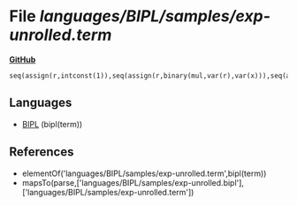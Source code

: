 # File _languages/BIPL/samples/exp-unrolled.term_
**[GitHub](https://github.com/softlang/yas/blob/master/languages/BIPL/samples/exp-unrolled.term)**
```
seq(assign(r,intconst(1)),seq(assign(r,binary(mul,var(r),var(x))),seq(assign(n,binary(sub,var(n),intconst(1))),seq(assign(r,binary(mul,var(r),var(x))),seq(assign(n,binary(sub,var(n),intconst(1))),seq(assign(r,binary(mul,var(r),var(x))),assign(n,binary(sub,var(n),intconst(1))))))))).
```

## Languages
* [BIPL](../languages/BIPL.md) (bipl(term))

## References
* elementOf('languages/BIPL/samples/exp-unrolled.term',bipl(term))
* mapsTo(parse,['languages/BIPL/samples/exp-unrolled.bipl'],['languages/BIPL/samples/exp-unrolled.term'])
